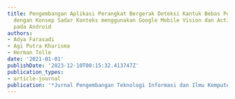 ```yaml
---
title: Pengembangan Aplikasi Perangkat Bergerak Deteksi Kantuk Bebas Pengalihan Berkendara
  dengan Konsep Sadar Konteks menggunakan Google Mobile Vision dan Activity Recognition
  pada Android
authors:
- Adya Farasadi
- Agi Putra Kharisma
- Herman Tolle
date: '2021-01-01'
publishDate: '2023-12-10T00:15:32.413747Z'
publication_types:
- article-journal
publication: '*Jurnal Pengembangan Teknologi Informasi dan Ilmu Komputer*'
---
```

